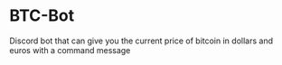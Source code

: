 # BTC-Bot
Discord bot that can give you the current price of bitcoin in dollars and euros with a command message
